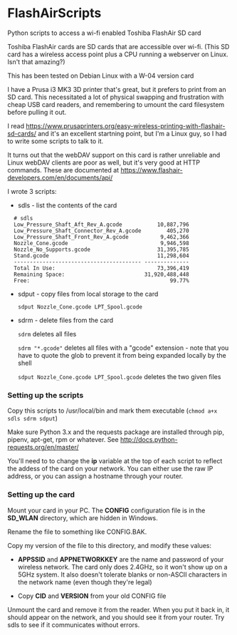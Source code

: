# FlashAirScripts
Python scripts to access a wi-fi enabled Toshiba FlashAir SD card

Toshiba FlashAir cards are SD cards that are accessible over wi-fi.
(This SD card has a wireless access point plus a CPU running a webserver on
Linux. Isn't that amazing?)

This has been tested on Debian Linux with a W-04 version card

I have a Prusa i3 MK3 3D printer that's great, but it prefers to print from an
SD card. This necessitated a lot of physical swapping and frustration with
cheap USB card readers, and remembering to umount the card filesystem before
pulling it out.

I read
https://www.prusaprinters.org/easy-wireless-printing-with-flashair-sd-cards/
and it's an excellent startning point, but I'm a Linux guy, so I had to write
some scripts to talk to it.

It turns out that the webDAV support on this card is rather unreliable and
Linux webDAV clients are poor as well, but it's very good at HTTP
commands. These are documented at
https://www.flashair-developers.com/en/documents/api/

I wrote 3 scripts:

* sdls  - list the contents of the card

```
  # sdls
  Low_Pressure_Shaft_Aft_Rev_A.gcode           10,887,796
  Low_Pressure_Shaft_Connector_Rev_A.gcode        405,270
  Low_Pressure_Shaft_Front_Rev_A.gcode          9,462,366
  Nozzle_Cone.gcode                             9,946,598
  Nozzle_No_Supports.gcode                     31,395,785
  Stand.gcode                                  11,298,604
  ---------------------------------------- --------------
  Total In Use:                                73,396,419
  Remaining Space:                         31,920,488,448
  Free:                                            99.77%
```

* sdput - copy files from local storage to the card

  `sdput Nozzle_Cone.gcode LPT_Spool.gcode`

* sdrm - delete files from the card

  `sdrm` deletes all files

  `sdrm "*.gcode"` deletes all files with a "gcode" extension - note that you
  have to quote the glob to prevent it from being expanded locally by the
  shell

  `sdput Nozzle_Cone.gcode LPT_Spool.gcode` deletes the two given files

### Setting up the scripts

Copy this scripts to /usr/local/bin and mark them executable (`chmod a+x sdls sdrm sdput`)

Make sure Python 3.x and the requests package are installed through pip,
pipenv, apt-get, rpm or whatever. See
http://docs.python-requests.org/en/master/

You'll need to to change the **ip** variable at the top of each script to
reflect the addess of the card on your network. You can either use the raw IP
address, or you can assign a hostname through your router.

### Setting up the card

Mount your card in your PC. The **CONFIG** configuration file is in the
**SD_WLAN** directory, which are hidden in Windows.

Rename the file to something like CONFIG.BAK.

Copy my version of the file to this directory, and modify these values:

* **APPSSID** and **APPNETWORKKEY** are the name and password of your wireless
  network.  The card only does 2.4GHz, so it won't show up on a 5GHz system.
  It also doesn't tolerate blanks or non-ASCII characters in the network name
  (even though they're legal)

* Copy **CID** and **VERSION** from your old CONFIG file

Unmount the card and remove it from the reader. When you put it back in, it
should appear on the network, and you should see it from your router. Try sdls
to see if it communicates without errors.
